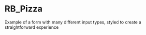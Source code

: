 # RB_Pizza
Example of a form with many different input types, styled to create a straightforward experience
